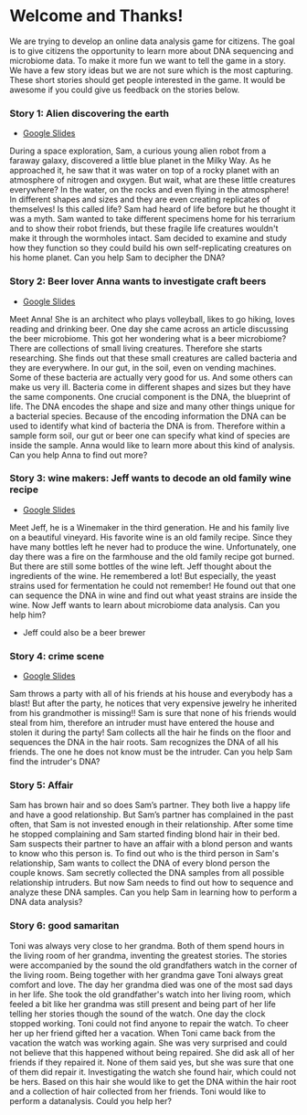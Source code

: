 # Welcome and Thanks!

We are trying to develop an online data analysis game for citizens. The goal is to give citizens the opportunity to learn more about DNA sequencing and microbiome data. 
To make it more fun we want to tell the game in a story. We have a few story ideas but we are not sure which is the most capturing. These short stories should get people interested in the game. It would be awesome if you could give us feedback on the stories below. 



### Story 1: Alien discovering the earth

- [Google Slides](https://docs.google.com/presentation/d/1rhOmXrTEEv7h4ECyFz-zGUFNusMItufe2GqqXX1qySQ/edit?usp=sharing)

During a space exploration, Sam, a curious young alien robot from a faraway galaxy, discovered a little blue planet in the Milky Way. As he approached it, he saw that it was water on top of a rocky planet with an atmosphere of nitrogen and oxygen. But wait, what are these little creatures everywhere? In the water, on the rocks and even flying in the atmosphere! In different shapes and sizes and they are even creating replicates of themselves! Is this called life? Sam had heard of life before but he thought it was a myth.
Sam wanted to take different specimens home for his terrarium and to show their robot friends, but these fragile life creatures wouldn't make it through the wormholes intact. Sam decided to examine and study how they function so they could build his own self-replicating creatures on his home planet.
Can you help Sam to decipher the DNA?



### Story 2: Beer lover Anna wants to investigate craft beers 

- [Google Slides](https://docs.google.com/presentation/d/1FeZkuDztakgAw-oHA6b-mFGYFs3GdNnO3eRAybJGHDU/edit#slide=id.gcf3936e2dc_0_1)

Meet Anna! She is an architect who plays volleyball, likes to go hiking, loves reading and drinking beer. One day she came across an article discussing the beer microbiome.
This got her wondering what is a beer microbiome? There are collections of small living creatures. Therefore she starts researching. She finds out that these small creatures are called bacteria and they are everywhere. In our gut, in the soil, even on vending machines. Some of these bacteria are actually very good for us. And some others can make us very ill. Bacteria come in different shapes and sizes but they have the same components. One crucial component is the DNA, the blueprint of life. The DNA encodes the shape and size and many other things unique for a bacterial species. Because of the encoding information the DNA can be used to identify what kind of bacteria the DNA is from. Therefore within a sample form soil, our gut or beer one can specify what kind of species are inside the sample. Anna would like to learn more about this kind of analysis. Can you help Anna to find out more?



### Story 3: wine makers: Jeff wants to decode an old family wine recipe

- [Google Slides](https://docs.google.com/presentation/d/1A8gAgNDjmQ_DfCuIUIkghRv82mlaVCD_ngB6VQ3CfaA/edit#slide=id.p)

Meet Jeff, he is a Winemaker in the third generation. He and his family live on a beautiful vineyard. His favorite wine is an old family recipe. Since they have many bottles left he never had to produce the wine. Unfortunately, one day there was a fire on the farmhouse and the old family recipe got burned. But there are still some bottles of the wine left. Jeff thought about the ingredients of the wine.  He remembered a lot! But especially, the yeast strains used for fermentation he could not remember! He found out that one can sequence the DNA in wine and find out what yeast strains are inside the wine. Now Jeff wants to learn about microbiome data analysis. Can you help him?

- Jeff could also be a beer brewer

### Story 4: crime scene

- [Google Slides](https://docs.google.com/presentation/d/1EBU-imiWjsmQxyaVZcWqBx27nCD8HWLFDt5am5ftYoQ/edit?usp=sharing)

Sam throws a party with all of his friends at his house and everybody has a blast! But after the party, he notices that very expensive jewelry he inherited from his grandmother is missing!! Sam is sure that none of his friends would steal from him, therefore an intruder must have entered the house and stolen it during the party! Sam collects all the hair he finds on the floor and sequences the DNA in the hair roots. Sam recognizes the DNA of all his friends. The one he does not know must be the intruder. Can you help Sam find the intruder's DNA?


### Story 5: Affair

Sam has brown hair and so does Sam’s partner. They both live a happy life and have a good relationship. But Sam’s partner has complained in the past often, that Sam is not invested enough in their relationship. After some time he stopped complaining and Sam started finding blond hair in their bed. Sam suspects their partner to have an affair with a blond person and wants to know who this person is. To find out who is the third person in Sam's relationship, Sam wants to collect the DNA of every blond person the couple knows. Sam secretly collected the DNA samples from all possible relationship intruders. But now Sam needs to find out how to sequence and analyze these DNA samples. Can you help Sam in learning how to perform a DNA data analysis?


### Story 6: good samaritan

Toni was always very close to her grandma.  Both of them spend hours in the living room of her grandma, inventing the greatest stories. The stories were accompanied by the sound the old grandfathers watch in the corner of the living room. Being together with her grandma gave Toni always great comfort and love. The day her grandma died was one of the most sad days in her life. She took the old grandfather's watch into her living room, which feeled a bit like her grandma was still present and being part of her life telling her stories though the sound of the watch. One day the clock stopped working. Toni could not find anyone to repair the watch. To cheer her up her friend gifted her a vacation. When Toni came back from the vacation the watch was working again. She was very surprised and could not believe that this happened without being repaired. She did ask all of her friends if they repaired it. None of them said yes, but she was sure that one of them did repair it. Investigating the watch she found hair, which could not be hers. Based on this hair she would like to get the DNA within the hair root and a collection of hair collected from her friends. Toni would like to perform a datanalysis. Could you help her?


